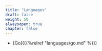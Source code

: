 ```yaml
---
title: "Languages"
draft: false
weight: 50
alwaysopen: true
chapter: false
---
```


* [Go]({{%relref "languages/go.md" %}})

